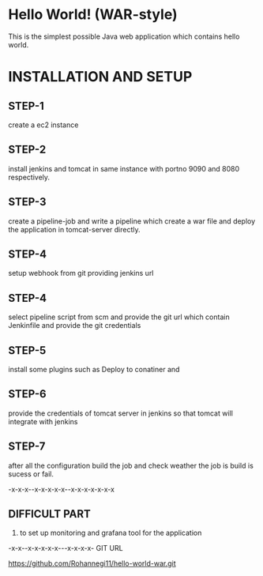 Hello World! (WAR-style)
===============

This is the simplest possible Java web application which contains hello world.  



INSTALLATION AND SETUP
======================

STEP-1
-----------
create a ec2 instance

STEP-2
------------
install jenkins and tomcat in same instance with portno 9090 and 8080  respectively.

STEP-3
----------
create a pipeline-job and write a pipeline which create a war file and deploy the application in tomcat-server directly.

STEP-4
-----------
setup webhook from git providing jenkins url 

STEP-4
----------
select pipeline script from scm and provide the git url which contain Jenkinfile and provide the git credentials

STEP-5
----------
install some plugins such as Deploy to conatiner and

STEP-6
----------
provide the credentials of tomcat server in jenkins so that tomcat will integrate with jenkins

STEP-7
-------
after all the configuration build the job and check weather the job is build is sucess or fail.


-x-x-x--x-x-x-x-x--x-x-x-x-x-x-x

DIFFICULT PART
--------------------
1. to set up monitoring and grafana tool for the application 


-x-x--x-x-x-x-x---x-x-x-x-
GIT URL

https://github.com/Rohannegi11/hello-world-war.git
